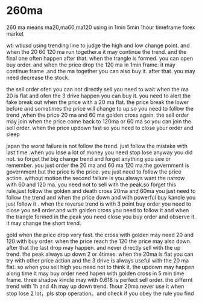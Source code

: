 # 260ma
260 ma means ma20,ma60,ma120 using in 1min 5min 1hour timeframe forex market

wti
wtiusd using trending line to judge the high and low change point. and when the 20 60 120 ma run together.e it may continue the trend. and the final one often happen after that.
when the trangle is formed. you can open buy order. and when the price drop the 120 ma in 1min frame. it may continue frame .and the ma together you can also buy it. after that.
you may need decrease the stock.


the sell order ofen you can not directly sell you need to wait when the ma 20 is flat and ofen the 3 drive happen you can buy it.
you need to alert the fake break out when the price with a 20 ma flat.
the price break the lower before and sometimes the price will change to up.so you need to follow the trend ,when the price 20 ma and 60 ma golden cross again.
the sell order may join when the price come back to 120ma or 60 ma so you can join the sell order.
when the price updown fast so you need to close your order and sleep


japan
the worst failure is not follow the trend. just follow the mistake with last time .when you lose a lot of money you need stop lose anyway you did not.
so forget the big change trend and forget anything you see or remember. you just order the 20 ma and 60 ma 120 ma.the government is government but the price is the price.
you just need to follow the price action. without motion
the second failure is you always want the narrow with 60 and 120 ma. you need not to sell with the peak.so forget this rule.just follow the golden and death cross 20ma and 60ma
you just need to follow the trend and when the price down and with powerful buy kandle you just follow it .
when the reverse trend is with 3 point buy order you need to close you sell order.and with golden cross you need to follow it
and when the trangle formed in the peak you need close you buy order and observe it. it may change the short trend.


gold
when the price drop very fast. the cross with golden may need 20 and 120.with buy order. when the price reach the 120 the price may also down.
after that the last drop may happen.
and never directly sell with the up trend. the peak always up down 2 or 4times. when the 20ma is flat you can try with other price action
and the 3 drive is always useful with the 20 ma flat.
so when you sell high you need not to think it.
the updown may happen along time it may buy order need hapen with golden cross in 5 min time frame.
three shadow kindle may with 0.618 is perfect sell order.
the differnt trend with 1h and 4h may up down trend.
1hour 20ma never use it
when stop lose 2 lot，pls stop operation。and check if you obey the rule you find
